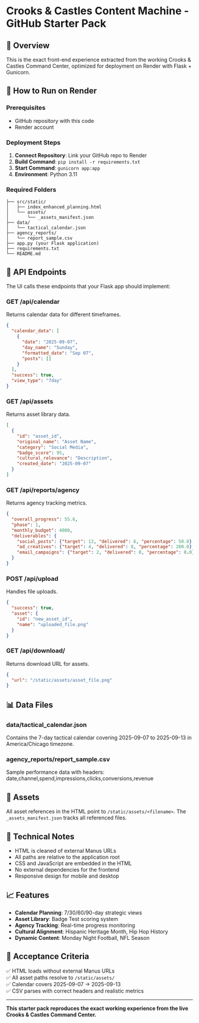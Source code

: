 # Crooks & Castles Content Machine - GitHub Starter Pack

## 🎯 **Overview**
This is the exact front-end experience extracted from the working Crooks & Castles Command Center, optimized for deployment on Render with Flask + Gunicorn.

## 🚀 **How to Run on Render**

### **Prerequisites**
- GitHub repository with this code
- Render account

### **Deployment Steps**
1. **Connect Repository**: Link your GitHub repo to Render
2. **Build Command**: `pip install -r requirements.txt`
3. **Start Command**: `gunicorn app:app`
4. **Environment**: Python 3.11

### **Required Folders**
```
├── src/static/
│   ├── index_enhanced_planning.html
│   └── assets/
│       └── _assets_manifest.json
├── data/
│   └── tactical_calendar.json
├── agency_reports/
│   └── report_sample.csv
├── app.py (your Flask application)
├── requirements.txt
└── README.md
```

## 🔌 **API Endpoints**

The UI calls these endpoints that your Flask app should implement:

### **GET /api/calendar**
Returns calendar data for different timeframes.
```json
{
  "calendar_data": [
    {
      "date": "2025-09-07",
      "day_name": "Sunday", 
      "formatted_date": "Sep 07",
      "posts": []
    }
  ],
  "success": true,
  "view_type": "7day"
}
```

### **GET /api/assets**
Returns asset library data.
```json
[
  {
    "id": "asset_id",
    "original_name": "Asset Name",
    "category": "Social Media",
    "badge_score": 95,
    "cultural_relevance": "Description",
    "created_date": "2025-09-07"
  }
]
```

### **GET /api/reports/agency**
Returns agency tracking metrics.
```json
{
  "overall_progress": 55.6,
  "phase": 1,
  "monthly_budget": 4000,
  "deliverables": {
    "social_posts": {"target": 12, "delivered": 6, "percentage": 50.0},
    "ad_creatives": {"target": 4, "delivered": 8, "percentage": 200.0},
    "email_campaigns": {"target": 2, "delivered": 0, "percentage": 0.0}
  }
}
```

### **POST /api/upload**
Handles file uploads.
```json
{
  "success": true,
  "asset": {
    "id": "new_asset_id",
    "name": "uploaded_file.png"
  }
}
```

### **GET /api/download/<id>**
Returns download URL for assets.
```json
{
  "url": "/static/assets/asset_file.png"
}
```

## 📊 **Data Files**

### **data/tactical_calendar.json**
Contains the 7-day tactical calendar covering 2025-09-07 to 2025-09-13 in America/Chicago timezone.

### **agency_reports/report_sample.csv**
Sample performance data with headers: date,channel,spend,impressions,clicks,conversions,revenue

## 🎨 **Assets**
All asset references in the HTML point to `/static/assets/<filename>`. The `_assets_manifest.json` tracks all referenced files.

## 🔧 **Technical Notes**
- HTML is cleaned of external Manus URLs
- All paths are relative to the application root
- CSS and JavaScript are embedded in the HTML
- No external dependencies for the frontend
- Responsive design for mobile and desktop

## 📈 **Features**
- **Calendar Planning**: 7/30/60/90-day strategic views
- **Asset Library**: Badge Test scoring system
- **Agency Tracking**: Real-time progress monitoring
- **Cultural Alignment**: Hispanic Heritage Month, Hip Hop History
- **Dynamic Content**: Monday Night Football, NFL Season

## 🎯 **Acceptance Criteria**
✅ HTML loads without external Manus URLs  
✅ All asset paths resolve to `/static/assets/`  
✅ Calendar covers 2025-09-07 → 2025-09-13  
✅ CSV parses with correct headers and realistic metrics  

---

**This starter pack reproduces the exact working experience from the live Crooks & Castles Command Center.**

